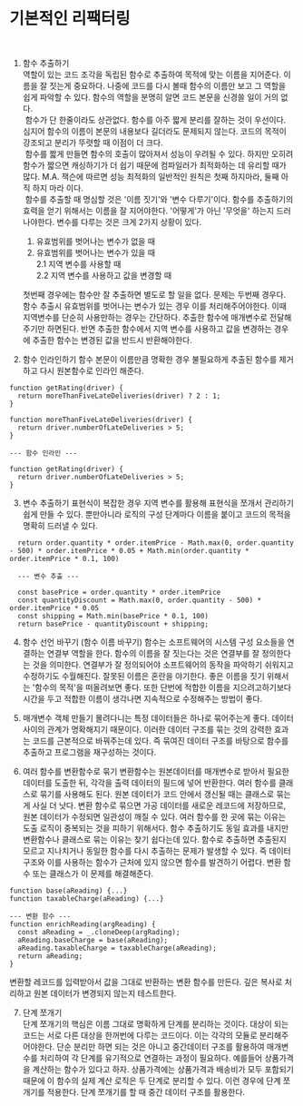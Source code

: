 # 기본적인 리팩터링

<br>

1. 함수 추출하기  
   역할이 있는 코드 조각을 독립된 함수로 추출하여 목적에 맞는 이름을 지어준다. 이름을 잘 짓는게 중요하다. 나중에 코드를 다시 볼때 함수의 이름만 보고 그 역할을 쉽게 파악할 수 있다. 함수의 역할을 분명히 알면 코드 본문을 신경쓸 일이 거의 없다.  
   &nbsp;함수가 단 한줄이라도 상관없다. 함수를 아주 짧게 분리를 잘하는 것이 우선이다. 심지어 함수의 이름이 본문의 내용보다 길더라도 문제되지 않는다. 코드의 목적이 강조되고 분리가 뚜렷할 때 이점이 더 크다.  
   &nbsp;함수를 짧게 만들면 함수의 호출이 많아져서 성능이 우려될 수 있다. 하지만 오히려 함수가 짧으면 캐싱하기가 더 쉽기 때문에 컴파일러가 최적화하는 데 유리할 때가 많다. M.A. 잭슨에 따르면 성능 최적화의 일반적인 원칙은 첫째 하지마라, 둘째 아직 하지 마라 이다.  
   &nbsp;함수를 추출할 때 명심할 것은 '이름 짓기'와 '변수 다루기'이다.
   함수를 추출하기의 효력을 얻기 위해서는 이름을 잘 지어야한다. '어떻게'가 아닌 '무엇을' 하는지 드러나야한다. 변수를 다루는 것은 크게 2가지 상황이 있다.

   1. 유효범위를 벗어나는 변수가 없을 때
   2. 유효범위를 벗어나는 변수가 있을 때  
      2.1 지역 변수를 사용할 때  
      2.2 지역 변수를 사용하고 값을 변경할 때

   첫번째 경우에는 함수만 잘 추출하면 별도로 할 일을 없다. 문제는 두번째 경우다. 함수 추출시 유효범위를 벗어나는 변수가 있는 경우 이를 처리해주어야한다. 이때 지역변수를 단순히 사용만하는 경우는 간단하다. 추출한 함수에 매개변수로 전달해주기만 하면된다. 반면 추출한 함수에서 지역 변수를 사용하고 값을 변경하는 경우에 추출한 함수는 변경된 값을 반드시 반환해야한다.

2. 함수 인라인하기
   함수 본문이 이름만큼 명확한 경우 불필요하게 추출된 함수를 제거하고 다시 원본함수로 인라인 해준다.

```
function getRating(driver) {
  return moreThanFiveLateDeliveries(driver) ? 2 : 1;
}

function moreThanFiveLateDeliveries(driver) {
  return driver.numberOfLateDeliveries > 5;
}

--- 함수 인라인 ---

function getRating(driver) {
  return driver.numberOfLateDeliveries > 5;
}

```

3. 변수 추출하기
   표현식이 복잡한 경우 지역 변수를 활용해 표현식을 쪼개서 관리하기 쉽게 만들 수 있다. 뿐만아니라 로직의 구성 단계마다 이름을 붙이고 코드의 목적을 명확히 드러낼 수 있다.

```
  return order.quantity * order.itemPrice - Math.max(0, order.quantity - 500) * order.itemPrice * 0.05 + Math.min(order.quantity * order.itemPrice * 0.1, 100)

  --- 변수 추출 ---

  const basePrice = order.quantity * order.itemPrice
  const quantityDiscount = Math.max(0, order.quantity - 500) * order.itemPrice * 0.05
  const shipping = Math.min(basePrice * 0.1, 100)
  return basePrice - quantityDiscount + shipping;
```

4. 함수 선언 바꾸기 (함수 이름 바꾸기)
   함수는 소프트웨어의 시스템 구성 요소들을 연결하는 연결부 역할을 한다. 함수의 이름을 잘 짓는다는 것은 연결부를 잘 정의한다는 것을 의미한다. 연결부가 잘 정의되어야 소프트웨어의 동작을 파악하기 쉬워지고 수정하기도 수월해진다. 잘못된 이름은 혼란을 야기한다. 좋은 이름을 짓기 위해서는 '함수의 목적'을 떠올려보면 좋다. 또한 단번에 적합한 이름을 지으려고하기보다 시간을 두고 적합한 이름이 생각나면 지속적으로 수정해주는 방법이 좋다.

5. 매개변수 객체 만들기
   몰려다니는 특정 데이터들은 하나로 묶어주는게 좋다. 데이터 사이의 관계가 명확해지기 때문이다. 이러한 데이터 구조를 묶는 것의 강력한 효과는 코드를 근본적으로 바꿔주는데 있다. 즉 묶여진 데이터 구조를 바탕으로 함수를 추출하고 프로그램을 재구성하는 것이다.

6. 여러 함수를 변환함수로 묶기
   변환함수는 원본데이터를 매개변수로 받아서 필요한 데이터를 도출한 뒤, 각각을 출력 데이터의 필드에 넣어 반환한다. 여러 함수를 클래스로 묶기를 사용해도 된다. 원본 데이터가 코드 안에서 갱신될 때는 클래스로 묶는게 사실 더 낫다. 변환 함수로 묶으면 가공 데이터를 새로운 레코드에 저장하므로, 원본 데이터가 수정되면 일관성이 깨질 수 있다. 여러 함수를 한 곳에 묶는 이유는 도출 로직이 중복되는 것을 피하기 위해서다. 함수 추출하기도 동일 효과를 내지만 변환함수나 클래스로 묶는 이유는 찾기 쉽다는데 있다. 함수로 추출하면 추출된지 모르고 지나치거나 동일한 함수를 다시 추출하는 문제가 발생할 수 있다. 즉 데이터 구조와 이를 사용하는 함수가 근처에 있지 않으면 함수를 발견하기 어렵다. 변환 함수 또는 클래스가 이 문제를 해결해준다.

```
function base(aReading) {...}
function taxableCharge(aReading) {...}

--- 변환 함수 ---
function enrichReading(argReading) {
  const aReading = _.cloneDeep(argRading);
  aReading.baseCharge = base(aReading);
  aReading.taxableCharge = taxableCharge(aReading);
  return aReading;
}
```

변환할 레코드를 입력받아서 값을 그대로 반환하는 변환 함수를 만든다. 깊은 복사로 처리하고 원본 데이터가 변경되지 않는지 테스트한다.

7. 단계 쪼개기  
   단계 쪼개기의 핵심은 이름 그대로 명확하게 단계를 분리하는 것이다. 대상이 되는 코드는 서로 다른 대상을 한꺼번에 다루는 코드이다. 이는 각각의 모듈로 분리해주어야한다. 단순 분리만 하면 되는 것은 아니고 중간데이터 구조를 활용하여 매개변수를 처리하여 각 단계를 유기적으로 연결하는 과정이 필요하다. 예를들어 상품가격을 계산하는 함수가 있다고 하자. 상품가격에는 상품가격과 배송비가 모두 포함되기 때문에 이 함수의 실제 계산 로직은 두 단계로 분리할 수 있다. 이런 경우에 단계 쪼개기를 적용한다. 단계 쪼개기를 할 때 중간 데이터 구조를 활용한다.

